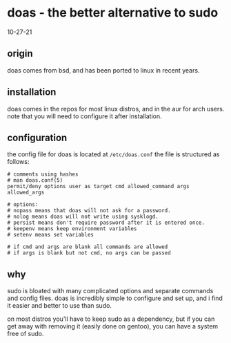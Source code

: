 # doas - the better alternative to sudo
10-27-21

## origin
doas comes from bsd, and has been
ported to linux in recent years.

## installation
doas comes in the repos for most linux
distros, and in the aur for arch users.
note that you will need to configure
it after installation.

## configuration
the config file for doas
is located at `/etc/doas.conf`
the file is structured as follows:

	# comments using hashes
	# man doas.conf(5)
	permit/deny options user as target cmd allowed_command args allowed_args

	# options:
	# nopass means that doas will not ask for a password.
	# nolog means doas will not write using sysklogd.
	# persist means don't require password after it is entered once.
	# keepenv means keep environment variables
	# setenv means set variables

	# if cmd and args are blank all commands are allowed
	# if args is blank but not cmd, no args can be passed

## why
sudo is bloated with many complicated
options and separate commands and config files.
doas is incredibly simple to configure and set up,
and i find it easier and better to use than sudo.

on most distros you'll have to keep sudo as a dependency,
but if you can get away with removing it (easily done on gentoo),
you can have a system free of sudo.
